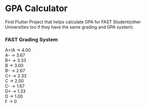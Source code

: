 # GPA Calculator

First Flutter Project that helps calculate GPA for FAST Student(other Universities too if they have the same grading and GPA system).

### FAST Grading System

A+/A -> 4.00  
A-   -> 3.67  
B+   -> 3.33  
B    -> 3.00  
B-   -> 2.67  
C+   -> 2.33  
C    -> 2.00  
C-   -> 1.67  
D+   -> 1.33  
D    -> 1.00  
F    -> 0
